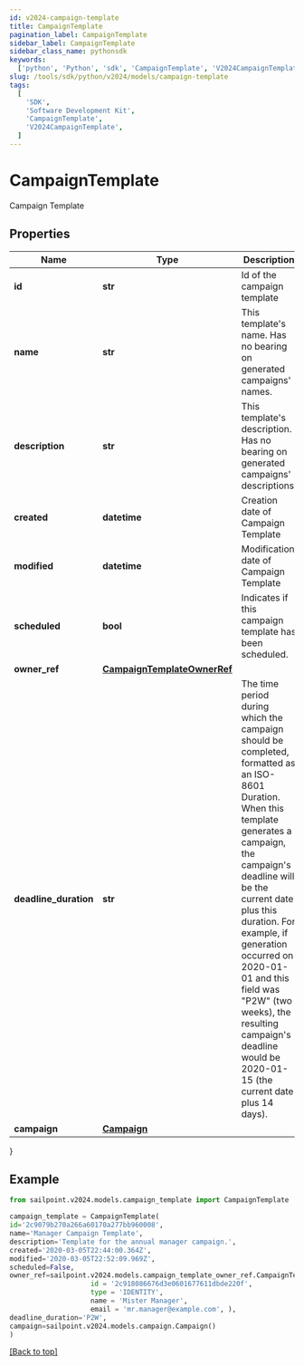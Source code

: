 ```yaml
---
id: v2024-campaign-template
title: CampaignTemplate
pagination_label: CampaignTemplate
sidebar_label: CampaignTemplate
sidebar_class_name: pythonsdk
keywords:
  ['python', 'Python', 'sdk', 'CampaignTemplate', 'V2024CampaignTemplate']
slug: /tools/sdk/python/v2024/models/campaign-template
tags:
  [
    'SDK',
    'Software Development Kit',
    'CampaignTemplate',
    'V2024CampaignTemplate',
  ]
---
```


# CampaignTemplate

Campaign Template

## Properties

| Name | Type | Description | Notes |
| --- | --- | --- | --- |
| **id** | **str** | Id of the campaign template | [optional] |
| **name** | **str** | This template's name. Has no bearing on generated campaigns' names. | [required] |
| **description** | **str** | This template's description. Has no bearing on generated campaigns' descriptions. | [required] |
| **created** | **datetime** | Creation date of Campaign Template | [required][readonly] |
| **modified** | **datetime** | Modification date of Campaign Template | [required][readonly] |
| **scheduled** | **bool** | Indicates if this campaign template has been scheduled. | [optional] [readonly] [default to False] |
| **owner_ref** | [**CampaignTemplateOwnerRef**](campaign-template-owner-ref) |  | [optional] |
| **deadline_duration** | **str** | The time period during which the campaign should be completed, formatted as an ISO-8601 Duration. When this template generates a campaign, the campaign's deadline will be the current date plus this duration. For example, if generation occurred on 2020-01-01 and this field was \"P2W\" (two weeks), the resulting campaign's deadline would be 2020-01-15 (the current date plus 14 days). | [optional] |
| **campaign** | [**Campaign**](campaign) |  | [required] |

}

## Example

```python
from sailpoint.v2024.models.campaign_template import CampaignTemplate

campaign_template = CampaignTemplate(
id='2c9079b270a266a60170a277bb960008',
name='Manager Campaign Template',
description='Template for the annual manager campaign.',
created='2020-03-05T22:44:00.364Z',
modified='2020-03-05T22:52:09.969Z',
scheduled=False,
owner_ref=sailpoint.v2024.models.campaign_template_owner_ref.CampaignTemplate_ownerRef(
                    id = '2c918086676d3e0601677611dbde220f',
                    type = 'IDENTITY',
                    name = 'Mister Manager',
                    email = 'mr.manager@example.com', ),
deadline_duration='P2W',
campaign=sailpoint.v2024.models.campaign.Campaign()
)

```

[[Back to top]](#)
